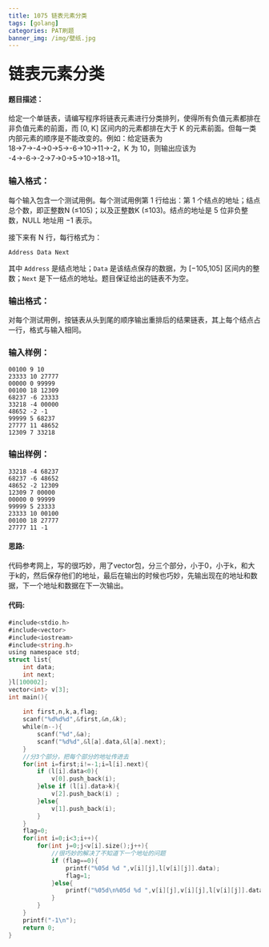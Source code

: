 ```yaml
---
title: 1075 链表元素分类
tags: [golang]
categories: PAT刷题
banner_img: /img/壁纸.jpg
---
```


### <font size=6px>链表元素分类</font>

#### 题目描述：

给定一个单链表，请编写程序将链表元素进行分类排列，使得所有负值元素都排在非负值元素的前面，而 [0, K] 区间内的元素都排在大于 K 的元素前面。但每一类内部元素的顺序是不能改变的。例如：给定链表为 18→7→-4→0→5→-6→10→11→-2，K 为 10，则输出应该为 -4→-6→-2→7→0→5→10→18→11。

### 输入格式：

每个输入包含一个测试用例。每个测试用例第 1 行给出：第 1 个结点的地址；结点总个数，即正整数N (≤105)；以及正整数K (≤103)。结点的地址是 5 位非负整数，NULL 地址用 −1 表示。

接下来有 N 行，每行格式为：

```
Address Data Next
```

其中 `Address` 是结点地址；`Data` 是该结点保存的数据，为 [−105,105] 区间内的整数；`Next` 是下一结点的地址。题目保证给出的链表不为空。

### 输出格式：

对每个测试用例，按链表从头到尾的顺序输出重排后的结果链表，其上每个结点占一行，格式与输入相同。

### 输入样例：

```in
00100 9 10
23333 10 27777
00000 0 99999
00100 18 12309
68237 -6 23333
33218 -4 00000
48652 -2 -1
99999 5 68237
27777 11 48652
12309 7 33218
```

### 输出样例：

```out
33218 -4 68237
68237 -6 48652
48652 -2 12309
12309 7 00000
00000 0 99999
99999 5 23333
23333 10 00100
00100 18 27777
27777 11 -1
```

#### 思路:

代码参考网上，写的很巧妙，用了vector包，分三个部分，小于0，小于k，和大于k的，然后保存他们的地址，最后在输出的时候也巧妙，先输出现在的地址和数据，下一个地址和数据在下一次输出。

#### 代码:

```go
#include<stdio.h>
#include<vector>
#include<iostream>
#include<string.h>
using namespace std;
struct list{
	int data;
	int next;
}l[100002];
vector<int> v[3];
int main(){
	
	int first,n,k,a,flag;
	scanf("%d%d%d",&first,&n,&k);
	while(n--){
		scanf("%d",&a);
		scanf("%d%d",&l[a].data,&l[a].next);
	}
	//分3个部分，把每个部分的地址传进去 
	for(int i=first;i!=-1;i=l[i].next){
		if (l[i].data<0){
			v[0].push_back(i);
		}else if (l[i].data>k){
			v[2].push_back(i) ;
		}else{
			v[1].push_back(i);
		}
	}
    flag=0;
	for(int i=0;i<3;i++){
		for(int j=0;j<v[i].size();j++){
            //很巧妙的解决了不知道下一个地址的问题
			if (flag==0){
				printf("%05d %d ",v[i][j],l[v[i][j]].data);
				flag=1;
			}else{
				printf("%05d\n%05d %d ",v[i][j],v[i][j],l[v[i][j]].data);
			}
		}
	}
	printf("-1\n");
    return 0;
}
```

